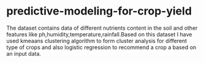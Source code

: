 # predictive-modeling-for-crop-yield
The dataset contains data of different nutrients content in the soil and other features like ph,humidity,temperature,rainfall.Based on this dataset I have used kmeaans clustering algorithm to form cluster analysis for different type of crops and also logistic regression to recommend a crop a based on an input data.
